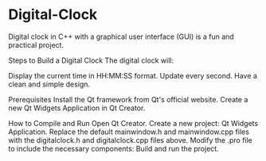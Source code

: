 # Digital-Clock
Digital clock in C++ with a graphical user interface (GUI) is a fun and practical project.

Steps to Build a Digital Clock
The digital clock will:

Display the current time in HH:MM:SS format.
Update every second.
Have a clean and simple design.

Prerequisites
Install the Qt framework from Qt's official website.
Create a new Qt Widgets Application in Qt Creator.

How to Compile and Run
Open Qt Creator.
Create a new project: Qt Widgets Application.
Replace the default mainwindow.h and mainwindow.cpp files with the digitalclock.h and digitalclock.cpp files above.
Modify the .pro file to include the necessary components:
Build and run the project.
